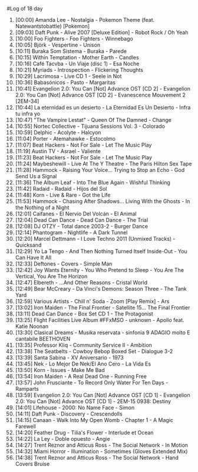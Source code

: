 #Log of 18 day

1. [00:00] Amanda Lee - Nostalgia - Pokemon Theme (feat. Natewantstobattle) [Pokemon]
1. [09:03] Daft Punk - Alive 2007 [Deluxe Edition] - Robot Rock / Oh Yeah
1. [10:00] Foo Fighters - Foo Fighters - Winnebago
1. [10:05] Björk - Vespertine - Unison
1. [10:11] Buraka Som Sistema - Buraka - Parede
1. [10:15] Within Temptation - Mother Earth - Candles
1. [10:16] Café Tacvba - Un Viaje (disc 1) - Esa Noche
1. [10:21] Myriads - Introspection - Flickering Thoughts
1. [10:29] Lacrimosa - Live CD 1 - Seele in Not
1. [10:36] Babasónicos - Pasto - Margaritas
1. [10:41] Evangelion 2.0: You Can [Not] Advance OST [CD 2] - Evangelion 2.0: You Can [Not] Advance OST [CD 2] - Evanescence Mouvement 2 [2EM-34]
1. [10:44] La eternidad es un desierto - La Eternidad Es Un Desierto - Infra tu infra yo
1. [10:47] "The Vampire Lestat" - Queen Of The Damned - Change
1. [10:55] Nortec Collective - Tijuana Sessions Vol. 3 - Colorado
1. [10:59] Delphic - Acolyte - Halcyon
1. [11:04] Porter - Atemahawke - Estocolmo
1. [11:07] Beat Hackers - Not For Sale - Let The Music Play
1. [11:19] Austin TV - Asrael - Valiente
1. [11:23] Beat Hackers - Not For Sale - Let The Music Play
1. [11:24] Maybeshewill - Live At The Y Theatre - The Paris Hilton Sex Tape
1. [11:28] Hammock - Raising Your Voice... Trying to Stop an Echo - God Send Us a Signal
1. [11:36] The Album Leaf - Into The Blue Again - Wishful Thinking
1. [11:42] Radaid - Radaid - Hijos del Sol
1. [11:48] Korn - Live & Rare - Got the Life
1. [11:53] Hammock - Chasing After Shadows... Living With the Ghosts - In the Nothing of a Night
1. [12:01] Caifanes - El Nervio Del Volcán - El Animal
1. [12:04] Dead Can Dance - Dead Can Dance - The Trial
1. [12:08] DJ OTZY - Total dance 2003-2 - Burger Dance
1. [12:14] Phantogram - Nightlife - A Dark Tunnel
1. [12:20] Marcel Dettmann - I Love Techno 2011 (Unmixed Tracks) - Quicksand
1. [12:29] Yo La Tengo - And Then Nothing Turned Itself Inside-Out - You Can Have It All
1. [12:33] Deftones - Covers - Simple Man
1. [12:42] Joy Wants Eternity - You Who Pretend to Sleep - You Are The Vertical, You Are The Horizon
1. [12:47] Elbereth - ...And Other Reasons - Cristal World
1. [12:49] Bear McCreary - Da Vinci's Demons: Season Three - The Tank Yard
1. [12:59] Various Artists - Chill n' Soda - Zoom [Play Remix] - Ars
1. [13:02] Iron Maiden - The Final Frontier - Satellite 15... The Final Frontier
1. [13:11] Dead Can Dance - Box Set CD 1 - The Protagonist
1. [13:25] Flight Facilities Live Album #FFxMSO - unknown - Apollo feat. Katie Noonan
1. [13:30] Clasical Dreams - Musika reservata - sinfonia 9 ADAGIO molto E cantabile BEETHOVEN
1. [13:35] Professor Kliq - Community Service II - Ambition
1. [13:38] The Seatbelts - Cowboy Bebop Boxed Set - Dialogue 3-2
1. [13:39] Santa Sabina - XV Aniversario - 1973
1. [13:45] Nek - Lo Mejor De Nek/El Ano Cero - La Vida Es
1. [13:50] Korn - Issues - Make Me Bad
1. [13:54] Iron Maiden - A Real Dead One - Running Free
1. [13:57] John Frusciante - To Record Only Water For Ten Days - Ramparts
1. [13:59] Evangelion 2.0: You Can [Not] Advance OST [CD 1] - Evangelion 2.0: You Can [Not] Advance OST [CD 1] - 2EM-15 0938: Destiny
1. [14:01] Lifehouse - 2000: No Name Face - Simon
1. [14:11] Daft Punk - Discovery - Crescendolls
1. [14:15] Canaan - Walk Into My Open Womb - Chapter 1 - A Magic Farewell
1. [14:20] Feather Drug - Tilia's Flower - Interlude et Ocean
1. [14:22] La Ley - Doble opuesto - Angie
1. [14:27] Trent Reznor and Atticus Ross - The Social Network - In Motion
1. [14:32] Miami Horror - Illumination - Sometimes (Gloves Extended Mix)
1. [14:38] Trent Reznor and Atticus Ross - The Social Network - Hand Covers Bruise
